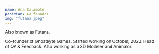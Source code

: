 ```yaml
---
name: Ana Calamote
position: Co-founder
img: "futana.jpeg"
---
```

Also known as Futana.

Co-founder of Ghostbyte Games. Started working on October, 2023. Head of QA & Feedback. Also working as a 3D Modeler and Animator.
